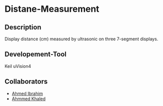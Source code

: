 # Distane-Measurement

## Description  
Display distance (cm) measured by ultrasonic on three 7-segment displays.

## Developement-Tool 
Keil uVision4

## Collaborators
- [Ahmed Ibrahim](https://github.com/ahmedibrahim6)
- [Ahmmed Khaled](https://github.com/AhmedKhaledGamil)
